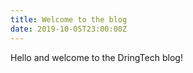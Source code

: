 ```yaml
---
title: Welcome to the blog
date: 2019-10-05T23:00:00Z
---
```


Hello and welcome to the DringTech blog!